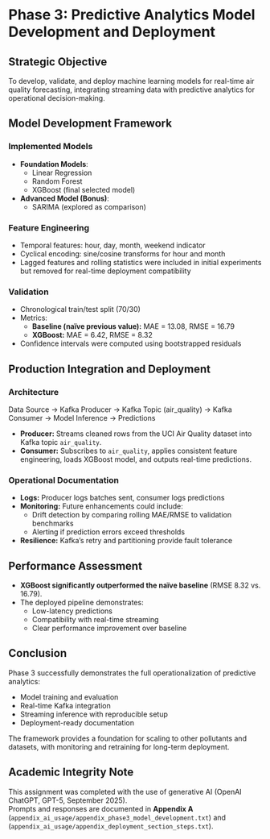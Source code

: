 # Phase 3: Predictive Analytics Model Development and Deployment

## Strategic Objective
To develop, validate, and deploy machine learning models for real-time air quality forecasting, integrating streaming data with predictive analytics for operational decision-making.


## Model Development Framework

### Implemented Models
- **Foundation Models**:
  - Linear Regression
  - Random Forest
  - XGBoost (final selected model)
- **Advanced Model (Bonus)**:
  - SARIMA (explored as comparison)

### Feature Engineering
- Temporal features: hour, day, month, weekend indicator
- Cyclical encoding: sine/cosine transforms for hour and month
- Lagged features and rolling statistics were included in initial experiments but removed for real-time deployment compatibility

### Validation
- Chronological train/test split (70/30)
- Metrics:  
  - **Baseline (naïve previous value):** MAE = 13.08, RMSE = 16.79  
  - **XGBoost:** MAE = 6.42, RMSE = 8.32  
- Confidence intervals were computed using bootstrapped residuals


## Production Integration and Deployment

### Architecture
Data Source → Kafka Producer → Kafka Topic (air_quality) → Kafka Consumer → Model Inference → Predictions


- **Producer:** Streams cleaned rows from the UCI Air Quality dataset into Kafka topic `air_quality`.
- **Consumer:** Subscribes to `air_quality`, applies consistent feature engineering, loads XGBoost model, and outputs real-time predictions.

### Operational Documentation
- **Logs:** Producer logs batches sent, consumer logs predictions
- **Monitoring:** Future enhancements could include:
  - Drift detection by comparing rolling MAE/RMSE to validation benchmarks
  - Alerting if prediction errors exceed thresholds
- **Resilience:** Kafka’s retry and partitioning provide fault tolerance


## Performance Assessment

- **XGBoost significantly outperformed the naïve baseline** (RMSE 8.32 vs. 16.79).
- The deployed pipeline demonstrates:
  - Low-latency predictions
  - Compatibility with real-time streaming
  - Clear performance improvement over baseline


## Conclusion

Phase 3 successfully demonstrates the full operationalization of predictive analytics:
- Model training and evaluation
- Real-time Kafka integration
- Streaming inference with reproducible setup
- Deployment-ready documentation

The framework provides a foundation for scaling to other pollutants and datasets, with monitoring and retraining for long-term deployment.

## Academic Integrity Note

This assignment was completed with the use of generative AI (OpenAI ChatGPT, GPT-5, September 2025).  
Prompts and responses are documented in **Appendix A** (`appendix_ai_usage/appendix_phase3_model_development.txt`) and (`appendix_ai_usage/appendix_deployment_section_steps.txt`).
